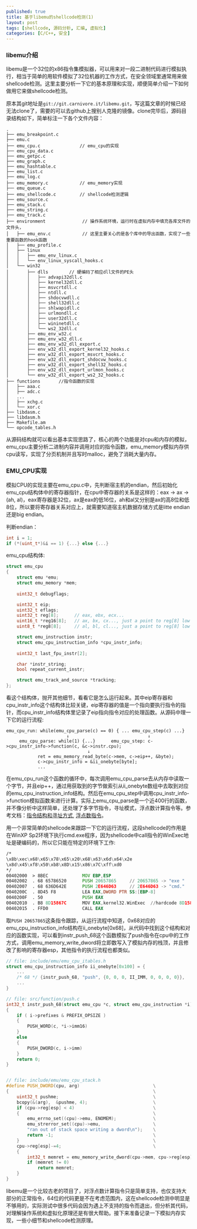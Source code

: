 ```yaml
---
published: true
title: 基于libemu的shellcode检测(1)
layout: post
tags: [shellcode, 源码分析, 汇编, 虚拟化]
categories: [C/C++, 安全]
---
```


### libemu介绍

libemu是一个32位的x86指令集模拟器，可以用来对一段二进制代码进行模拟执行，相当于简单的用软件模拟了32位机器的工作方式，在安全领域里通常用来做shellcode检测。这里主要分析一下它的基本原理和实现，顺便简单介绍一下如何做用它来做shellcode检测。

原本其git地址是```git://git.carnivore.it/libemu.git```，写这篇文章的时候已经无法clone了，需要的可以去github上搜别人克隆的镜像。clone完毕后，源码目录结构如下，简单标注一下各个文件内容：

```
.
├── emu_breakpoint.c
├── emu.c
├── emu_cpu.c               // emu_cpu的实现
├── emu_cpu_data.c
├── emu_getpc.c
├── emu_graph.c
├── emu_hashtable.c
├── emu_list.c
├── emu_log.c
├── emu_memory.c            // emu_memory实现
├── emu_queue.c
├── emu_shellcode.c         // shellcode检测逻辑
├── emu_source.c
├── emu_stack.c
├── emu_string.c
├── emu_track.c
├── environment              // 操作系统环境，运行时在虚拟内存中填充各库文件的文件头，
│   ├── emu_env.c            // 这里主要关心的是各个库中的导出函数，实现了一些重要函数的hook函数
│   ├── emu_profile.c        
│   ├── linux
│   │   ├── emu_env_linux.c
│   │   └── env_linux_syscall_hooks.c
│   └── win32
│       ├── dlls        // 硬编码了相应dll文件的PE头
│       │   ├── advapi32dll.c
│       │   ├── kernel32dll.c
│       │   ├── msvcrtdll.c
│       │   ├── ntdll.c
│       │   ├── shdocvwdll.c
│       │   ├── shell32dll.c
│       │   ├── shlwapidll.c
│       │   ├── urlmondll.c
│       │   ├── user32dll.c
│       │   ├── wininetdll.c
│       │   └── ws2_32dll.c
│       ├── emu_env_w32.c
│       ├── emu_env_w32_dll.c
│       ├── emu_env_w32_dll_export.c
│       ├── env_w32_dll_export_kernel32_hooks.c
│       ├── env_w32_dll_export_msvcrt_hooks.c
│       ├── env_w32_dll_export_shdocvw_hooks.c
│       ├── env_w32_dll_export_shell32_hooks.c
│       ├── env_w32_dll_export_urlmon_hooks.c
│       └── env_w32_dll_export_ws2_32_hooks.c
├── functions       //指令函数的实现
│   ├── aaa.c
│   ├── adc.c
│   ...
│   ├── xchg.c
│   └── xor.c
├── libdasm.c
├── libdasm.h
├── Makefile.am
└── opcode_tables.h
```

从源码结构就可以看出基本实现思路了，核心的两个功能是对cpu和内存的模拟，emu_cpu主要分析二进制内容并调用对应的指令函数，emu_memory模拟内存供cpu读写，实现了分页机制并且写时malloc，避免了消耗大量内存。

### EMU_CPU实现

模拟CPU的实现主要在emu_cpu.c中，先判断宿主机的endian，然后初始化emu_cpu结构体中的寄存器指针，在cpu中寄存器的关系是这样的：eax -> ax -> (ah, al)，eax寄存器是32位，ax是eax的低16位，ah和al又分别是ax的高8位和低8位，所以要将寄存器关系对应上，就需要知道宿主机数据存储方式是litte endian还是big endian。

判断endian：

```c++
int i = 1;
if (*(uint_t*)&i == 1) {...} else {...}
```

emu_cpu结构体:

```c++
struct emu_cpu
{
    struct emu *emu;
    struct emu_memory *mem;
    
    uint32_t debugflags;

    uint32_t eip;
    uint32_t eflags;
    uint32_t reg[8];      // eax, ebx, ecx...
    uint16_t *reg16[8];   // ax, bx, cx..., just a point to reg[8] low 16bit
    uint8_t *reg8[8];     // al, bl, cl..., just a point to reg[8] low 8bit

    struct emu_instruction instr;
    struct emu_cpu_instruction_info *cpu_instr_info;
    
    uint32_t last_fpu_instr[2];

    char *instr_string;
    bool repeat_current_instr;

    struct emu_track_and_source *tracking;
};
```

看这个结构体，抛开其他细节，看看它是怎么运行起来。其中eip寄存器和cpu_instr_info这个结构体比较关键，eip寄存器的值是一个指向要执行指令的指针，而cpu_instr_info结构体里记录了eip指向指令对应的处理函数。从源码中理一下它的运行流程:

```
emu_cpu_run: while(emu_cpu_parse(c) == 0) { ... emu_cpu_step(c) ...}
                       ↓                              ↓
     emu_cpu_parse: while(1) {...}      emu_cpu_step: c->cpu_instr_info->function(c, &c->instr.cpu);
                               ↓
            ret = emu_memory_read_byte(c->mem, c->eip++, &byte);
            c->cpu_instr_info = &ii_onebyte[byte];                          
            ...
```

在emu_cpu_run这个函数的循环中，每次调用emu_cpu_parse去从内存中读取一个字节，并且eip++，通过用获取到的字节做索引从ii_onebyte数组中去取到对应的emu_cpu_instruction_info结构。然后在emu_cpu_step中调用cpu_instr_info->function模拟函数来进行计算。实际上emu_cpu_parse是一个近400行的函数，并不像分析中这样简单，还处理了多字节指令，寻址模式，浮点数计算指令等。参考文档：[指令结构和寻址方式](http://tnovelli.net/ref/opx86.html), [浮点数指令](http://www.website.masmforum.com/tutorials/fptute/)。

用一个非常简单的shellcode来跟踪一下它的运行流程，这段shellcode的作用是在WinXP Sp2环境下执行cmd.exe程序，因为shellcode中call指令的WinExec地址是硬编码的，所以它只能在特定的环境下工作:

```asm
/*
\x8b\xec\x68\x65\x78\x65\x20\x68\x63\x6d\x64\x2e
\x8d\x45\xf8\x50\xb8\x8D\x15\x86\x7C\xff\xd0
*/
00402000  > 8BEC             MOV EBP,ESP
00402002  . 68 65786520      PUSH 20657865     // 20657865 -> "exe "
00402007  . 68 636D642E      PUSH 2E646D63     // 2E646D63 -> "cmd."
0040200C  . 8D45 F8          LEA EAX,DWORD PTR SS:[EBP-8]
0040200F  . 50               PUSH EAX
00402010  . B8 8D15867C      MOV EAX,kernel32.WinExec  //hardcode 8D15867C -> WinExc
00402015  . FFD0             CALL EAX
```

取```PUSH 20657865```这条指令跟踪，从运行流程中知道，0x68对应的emu_cpu_instruction_info结构在ii_onebyte[0x68]，从代码中找到这个结构和对应的函数实现，可以看到instr_push_68这个函数模拟了push指令在cpu中的工作方式，调用emu_memory_write_dword将立即数写入了模拟内存的栈顶，并且修改了影响的寄存器esp，其他指令的执行流程也都类似。

```c++
// file: include/emu/emu_cpu_itables.h
struct emu_cpu_instruction_info ii_onebyte[0x100] = { 
    ...
    /* 68 */ {instr_push_68, "push", {0, 0, 0, II_IMM, 0, 0, 0, 0}},
    ...
}

// file: src/function/push.c
int32_t instr_push_68(struct emu_cpu *c, struct emu_cpu_instruction *i) 
{
    if ( i->prefixes & PREFIX_OPSIZE )
    {   
        PUSH_WORD(c, *i->imm16)
    }   
    else
    {   
        PUSH_DWORD(c, i->imm)
    }
    return 0;
}


// file: include/emu/emu_cpu_stack.h
#define PUSH_DWORD(cpu, arg)                            \
{                                                       \
    uint32_t pushme;                                    \
    bcopy(&(arg),  &pushme, 4);                         \
    if (cpu->reg[esp] < 4)                              \
    {                                                   \
        emu_errno_set((cpu)->emu, ENOMEM);              \
        emu_strerror_set((cpu)->emu,                    \
        "ran out of stack space writing a dword\n");    \
        return -1;                                      \
    }                                                   \
    cpu->reg[esp]-=4;                                   \
    {                                                                           \
        int32_t memret = emu_memory_write_dword(cpu->mem, cpu->reg[esp], pushme);   \
        if (memret != 0)                                                        \
            return memret;                                                      \
    }                                                                           \
}
```

libemu是一个比较古老的项目了，对浮点数计算指令只是简单支持，也仅支持大部分的正常指令，64位的代码更是不在考虑范围内，这在shellcode检测中明显是不够用的，实际测试中很多代码会因为遇上不支持的指令而退出，但分析其代码，对理解操作系统和虚拟化原理还是有很大帮助。接下来准备记录一下模拟内存实现，一些小细节和shellcode检测原理。
